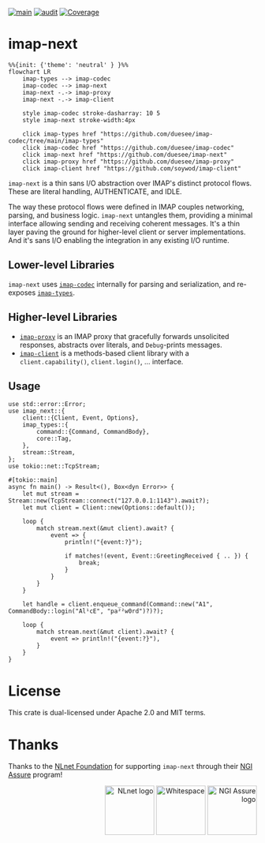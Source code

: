 [![main](https://github.com/duesee/imap-next/actions/workflows/main.yml/badge.svg)](https://github.com/duesee/imap-next/actions/workflows/main.yml)
[![audit](https://github.com/duesee/imap-next/actions/workflows/audit.yml/badge.svg)](https://github.com/duesee/imap-next/actions/workflows/audit.yml)
[![Coverage](https://coveralls.io/repos/github/duesee/imap-next/badge.svg?branch=main)](https://coveralls.io/github/duesee/imap-next?branch=main)

# imap-next

```mermaid
%%{init: {'theme': 'neutral' } }%%
flowchart LR
    imap-types --> imap-codec
    imap-codec --> imap-next
    imap-next -.-> imap-proxy
    imap-next -.-> imap-client
    
    style imap-codec stroke-dasharray: 10 5
    style imap-next stroke-width:4px
    
    click imap-types href "https://github.com/duesee/imap-codec/tree/main/imap-types"
    click imap-codec href "https://github.com/duesee/imap-codec"
    click imap-next href "https://github.com/duesee/imap-next"
    click imap-proxy href "https://github.com/duesee/imap-proxy"
    click imap-client href "https://github.com/soywod/imap-client"
```

`imap-next` is a thin sans I/O abstraction over IMAP's distinct protocol flows.
These are literal handling, AUTHENTICATE, and IDLE.

The way these protocol flows were defined in IMAP couples networking, parsing, and business logic.
`imap-next` untangles them, providing a minimal interface allowing sending and receiving coherent messages.
It's a thin layer paving the ground for higher-level client or server implementations.
And it's sans I/O enabling the integration in any existing I/O runtime.

## Lower-level Libraries

`imap-next` uses [`imap-codec`](https://github.com/duesee/imap-codec) internally for parsing and serialization, and
re-exposes [`imap-types`](https://github.com/duesee/imap-codec/tree/main/imap-types).

## Higher-level Libraries

* [`imap-proxy`](https://github.com/duesee/imap-proxy) is an IMAP proxy that gracefully forwards unsolicited responses,
  abstracts over literals, and `Debug`-prints messages.
* [`imap-client`](https://github.com/soywod/imap-client) is a methods-based client library with
  a `client.capability()`, `client.login()`, ... interface.

## Usage

```rust,no_run
use std::error::Error;
use imap_next::{
    client::{Client, Event, Options},
    imap_types::{
        command::{Command, CommandBody},
        core::Tag,
    },
    stream::Stream,
};
use tokio::net::TcpStream;

#[tokio::main]
async fn main() -> Result<(), Box<dyn Error>> {
    let mut stream = Stream::new(TcpStream::connect("127.0.0.1:1143").await?);
    let mut client = Client::new(Options::default());

    loop {
        match stream.next(&mut client).await? {
            event => {
                println!("{event:?}");

                if matches!(event, Event::GreetingReceived { .. }) {
                    break;
                }
            }
        }
    }

    let handle = client.enqueue_command(Command::new("A1", CommandBody::login("Al¹cE", "pa²²w0rd")?)?);

    loop {
        match stream.next(&mut client).await? {
            event => println!("{event:?}"),
        }
    }
}
```

# License

This crate is dual-licensed under Apache 2.0 and MIT terms.

# Thanks

Thanks to the [NLnet Foundation](https://nlnet.nl/) for supporting `imap-next` through
their [NGI Assure](https://nlnet.nl/assure/) program!

<div align="right">
    <img alt="NLnet logo" height="100px" src="https://user-images.githubusercontent.com/8997731/215262095-ab12d43a-ca8a-4d44-b79b-7e99ab91ca01.png"/>
    <img alt="Whitespace" height="100px" src="https://user-images.githubusercontent.com/8997731/221422192-60d28ed4-10bb-441e-957d-93af58166707.png"/>
    <img alt="NGI Assure logo" height="100px" src="https://user-images.githubusercontent.com/8997731/215262235-0db02da9-7c6c-498e-a3d2-7ea7901637bf.png"/>
</div>
